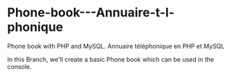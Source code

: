 # Phone-book---Annuaire-t-l-phonique
Phone book with PHP and MySQL. Annuaire téléphonique en PHP et MySQL

In this Branch, we'll create a basic Phone book which can be used in the console.

